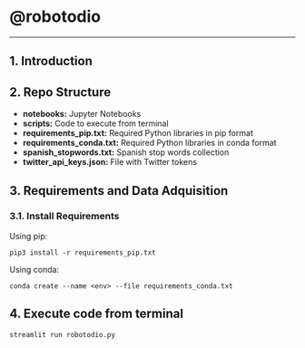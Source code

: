 # @robotodio

--------------------------

## 1. Introduction

## 2. Repo Structure

- **notebooks:** Jupyter Notebooks
- **scripts:** Code to execute from terminal
- **requirements_pip.txt:** Required Python libraries in pip format
- **requirements_conda.txt:** Required Python libraries in conda format
- **spanish_stopwords.txt:** Spanish stop words collection
- **twitter_api_keys.json:** File with Twitter tokens

## 3. Requirements and Data Adquisition

### 3.1. Install Requirements

Using pip:

```
pip3 install -r requirements_pip.txt
```
Using conda:

```
conda create --name <env> --file requirements_conda.txt
```

## 4. Execute code from terminal

```
streamlit run robotodio.py
```
